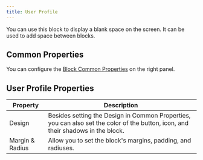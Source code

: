 ```yaml
---
title: User Profile
---
```


You can use this block to display a blank space on the screen. It can be used to add space between blocks.

## Common Properties

You can configure the [Block Common Properties](overview#block-common-properties) on the right panel.

## User Profile Properties

| Property | Description |
| -------- | ----------- |
| Design | Besides setting the Design in Common Properties, you can also set the color of the button, icon, and their shadows in the block. |
| Margin & Radius | Allow you to set the block's margins, padding, and radiuses. |
